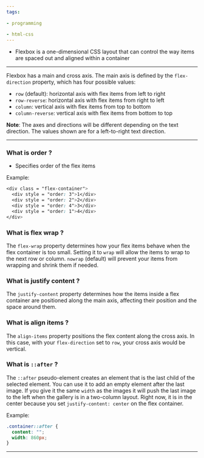 ```yaml
---
tags:
  
- programming
  
- html-css
---
```

- Flexbox is a one-dimensional CSS layout that can control the way items are spaced out and aligned within a container
---

Flexbox has a main and cross axis. The main axis is defined by the `flex-direction` property, which has four possible values:

- `row` (default): horizontal axis with flex items from left to right
- `row-reverse`: horizontal axis with flex items from right to left
- `column`: vertical axis with flex items from top to bottom
- `column-reverse`: vertical axis with flex items from bottom to top

**Note**: The axes and directions will be different depending on the text direction. The values shown are for a left-to-right text direction.

---
### What is order ?

- Specifies order of the flex items

Example:

```css
<div class = "flex-container">  
  <div style = "order: 3">1</div>  
  <div style = "order: 2">2</div>  
  <div style = "order: 4">3</div>  
  <div style = "order: 1">4</div>  
</div>
```

### What is flex wrap ?

The `flex-wrap` property determines how your flex items behave when the flex container is too small. Setting it to `wrap` will allow the items to wrap to the next row or column. `nowrap` (default) will prevent your items from wrapping and shrink them if needed.

### What is justify content ?

The `justify-content` property determines how the items inside a flex container are positioned along the main axis, affecting their position and the space around them.

### What is align items ?

The `align-items` property positions the flex content along the cross axis. In this case, with your `flex-direction` set to `row`, your cross axis would be vertical.

### What is `::after` ?

The `::after` pseudo-element creates an element that is the last child of the selected element. You can use it to add an empty element after the last image. If you give it the same `width` as the images it will push the last image to the left when the gallery is in a two-column layout. Right now, it is in the center because you set `justify-content: center` on the flex container.

Example:

```css
.container::after {
  content: "";
  width: 860px;
}
```

---
